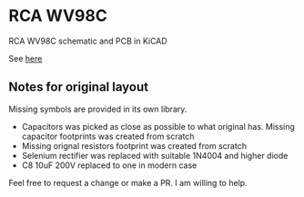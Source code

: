 # RCA WV98C

RCA WV98C schematic and PCB in KiCAD

See [here](https://www.radiomuseum.org/r/rca_senior_voltohmyst_wv_98c.html)

## Notes for original layout

Missing symbols are provided in its own library.

* Capacitors was picked as close as possible to what original has. Missing capacitor footprints was created from scratch
* Missing orignal resistors footprint was created from scratch
* Selenium rectifier was replaced with suitable 1N4004 and higher diode
* C8 10uF 200V replaced to one in modern case

Feel free to request a change or make a PR. I am willing to help.
